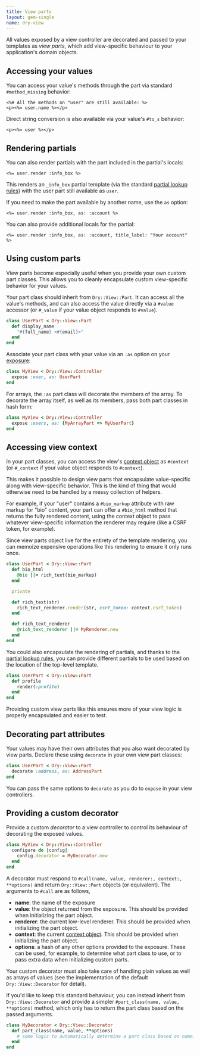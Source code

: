 ```yaml
---
title: View parts
layout: gem-single
name: dry-view
---
```


All values exposed by a view controller are decorated and passed to your templates as _view parts_, which add view-specific behaviour to your application's domain objects.

## Accessing your values

You can access your value's methods through the part via standard `#method_missing` behavior:

```erb
<%# All the methods on "user" are still available: %>
<p><%= user.name %></p>
```

Direct string conversion is also available via your value's `#to_s` behavior:

```erb
<p><%= user %></p>
```

## Rendering partials

You can also render partials with the part included in the partial's locals:

```erb
<%= user.render :info_box %>
```

This renders an `_info_box` partial template (via the standard [partial lookup rules](/gems/dry-view/templates/)) with the user part still available as `user`.

If you need to make the part available by another name, use the `as` option:

```erb
<%= user.render :info_box, as: :account %>
```

You can also provide additional locals for the partial:

```erb
<%= user.render :info_box, as: :account, title_label: "Your account" %>
```

## Using custom parts

View parts become especially useful when you provide your own custom part classes. This allows you to cleanly encapsulate custom view-specific behavior for your values.

Your part class should inherit from `Dry::View::Part`. It can access all the value's methods, and can also access the value directly via a `#value` accessor (or `#_value` if your value object responds to `#value`).

```ruby
class UserPart < Dry::View::Part
  def display_name
    "#{full_name} <#{email}>"
  end
end
```

Associate your part class with your value via an `:as` option on your [exposure](/gems/dry-view/exposures):

```ruby
class MyView < Dry::View::Controller
  expose :user, as: UserPart
end
```

For arrays, the `:as` part class will decorate the members of the array. To decorate the array itself, as well as its members, pass both part classes in hash form:

```ruby
class MyView < Dry::View::Controller
  expose :users, as: {MyArrayPart => MyUserPart}
end
```

## Accessing view context

In your part classes, you can access the view's [context object](/gems/dry-view/context) as `#context` (or `#_context` if your value object responds to `#context`).

This makes it possible to design view parts that encapsulate value-specific along with view-specific behavior. This is the kind of thing that would otherwise need to be handled by a messy collection of helpers.

For example, if your "user" contains a `#bio_markup` attribute with raw markup for "bio" content, your part can offer a `#bio_html` method that returns the fully rendered content, using the context object to pass whatever view-specific information the renderer may require (like a CSRF token, for example).

Since view parts object live for the entirety of the template rendering, you can memoize expensive operations like this rendering to ensure it only runs once.

```ruby
class UserPart < Dry::View::Part
  def bio_html
    @bio ||= rich_text(bio_markup)
  end

  private

  def rich_text(str)
    rich_text_renderer.render(str, csrf_token: context.csrf_token)
  end

  def rich_text_renderer
    @rich_text_renderer ||= MyRenderer.new
  end
end
```

You could also encapsulate the rendering of partials, and thanks to the [partial lookup rules](/gems/dry-view/templates/), you can provide different partials to be used based on the location of the top-level template.

```ruby
class UserPart < Dry::View::Part
  def profile
    render(:profile)
  end
end
```

Providing custom view parts like this ensures more of your view logic is properly encapsulated and easier to test.

## Decorating part attributes

Your values may have their own attributes that you also want decorated by view parts. Declare these using `decorate` in your own view part classes:

```ruby
class UserPart < Dry::View::Part
  decorate :address, as: AddressPart
end
```

You can pass the same options to `decorate` as you do to `expose` in your view controllers.


## Providing a custom decorator

Provide a custom _decorator_ to a view controller to control its behaviour of decorating the exposed values.

```ruby
class MyView < Dry::View::Controller
  configure do |config|
    config.decorator = MyDecorator.new
  end
end
```

A decorator must respond to `#call(name, value, renderer:, context:, **options)` and return `Dry::View::Part` objects (or equivalent). The arguments to `#call` are as follows,

- **name**: the name of the exposure
- **value**: the object returned from the exposure. This should be provided when initializing the part object.
- **renderer**: the current low-level renderer. This should be provided when initializing the part object.
- **context**: the current [context object](/gems/dry-view/context/). This should be  provided when initializing the part object.
- **options**: a hash of any other options provided to the exposure. These can be used, for example, to determine what part class to use, or to pass extra data when initializing custom parts.

Your custom decorator must also take care of handling plain values as well as arrays of values (see the implementation of the default `Dry::View::Decorator` for detail).

If you'd like to keep this standard behaviour, you can instead inherit from `Dry::View::Decorator` and provide a simpler `#part_class(name, value, **options)` method, which only has to return the part class based on the passed arguments.

```ruby
class MyDecorator < Dry::View::Decorator
  def part_class(name, value, **options)
    # some logic to automatically determine a part class based on name, value, or options
  end
end
```

